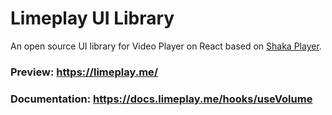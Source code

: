 # Limeplay UI Library
An open source UI library for Video Player on React based on [Shaka Player](https://github.com/shaka-project/shaka-player/).

### Preview: https://limeplay.me/

### Documentation: https://docs.limeplay.me/hooks/useVolume
